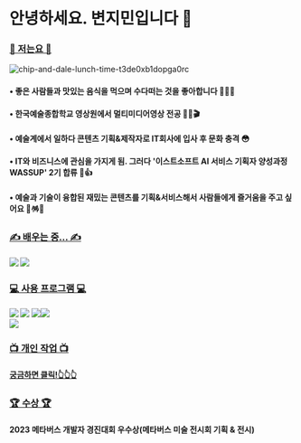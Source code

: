 # 안녕하세요. 변지민입니다 🙌
### <ins>🙂 저는요 🙂</ins>
![chip-and-dale-lunch-time-t3de0xb1dopga0rc](https://github.com/Brend0305/wassup2/assets/148519046/c8198338-2c63-49a9-bd2a-1f00f4e63e4c)
####  •  좋은 사람들과 맛있는 음식을 먹으며 수다떠는 것을 좋아합니다 🍗🍣🍲
####  •  한국예술종합학교 영상원에서 멀티미디어영상 전공 🎨🎥🎬
####  •  예술계에서 일하다 콘텐츠 기획&제작자로 IT회사에 입사 후 문화 충격 😳
####  •  IT와 비즈니스에 관심을 가지게 됨. 그러다 '이스트소프트 AI 서비스 기획자 양성과정 WASSUP' 2기 합류 👏👍 
####  •  예술과 기술이 융합된 재밌는 콘텐츠를 기획&서비스해서 사람들에게 즐거움을 주고 싶어요 🤩🪅💸
### <ins>✍️ 배우는 중... ✍️</ins>
#### <img src="https://img.shields.io/badge/Python-14354C?style=for-the-badge&logo=python&logoColor=white"/> <img src="https://img.shields.io/badge/MySQL-00000F?style=for-the-badge&logo=mysql&logoColor=white"/>
### <ins>💻 사용 프로그램 💻</ins>
#### <img src="https://img.shields.io/badge/Adobe%20Premiere%20Pro-9999FF?style=for-the-badge&logo=Adobe%20Premiere%20Pro&logoColor=white"/> <img src="https://img.shields.io/badge/Adobe%20Photoshop-31A8FF?style=for-the-badge&logo=Adobe%20Photoshop&logoColor=black"/> <img src="https://img.shields.io/badge/Adobe%20Illustrator-FF9A00?style=for-the-badge&logo=adobe%20illustrator&logoColor=white"/><img src="https://img.shields.io/badge/Adobe%20InDesign-FF3366?style=for-the-badge&logo=Adobe%20InDesign&logoColor=white"/><br/> [<img src="https://img.shields.io/badge/Notion-%23000000.svg?style=for-the-badge&logo=notion&logoColor=white"/>](https://www.notion.so/oreumi/444112efba39456a965b767b6765ff88)
### <ins>📺 개인 작업 📺</ins>
#### [궁금하면 클릭!👆👆👆](https://www.youtube.com/watch?v=0GdLfvLAuvQ) 
### <ins>🏆 수상 🏆</ins>
#### 2023 메타버스 개발자 경진대회 우수상(메타버스 미술 전시회 기획 & 전시)

